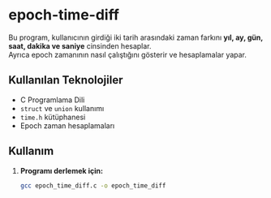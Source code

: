 # epoch-time-diff

Bu program, kullanıcının girdiği iki tarih arasındaki zaman farkını **yıl, ay, gün, saat, dakika ve saniye** cinsinden hesaplar.  
Ayrıca epoch zamanının nasıl çalıştığını gösterir ve hesaplamalar yapar.

##  Kullanılan Teknolojiler
- C Programlama Dili
- `struct` ve `union` kullanımı
- `time.h` kütüphanesi
- Epoch zaman hesaplamaları

##  Kullanım
1. **Programı derlemek için:**
   ```sh
   gcc epoch_time_diff.c -o epoch_time_diff
   
